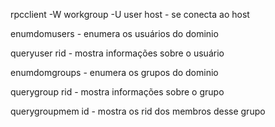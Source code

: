 rpcclient -W workgroup -U user host - se conecta ao host

enumdomusers - enumera os usuários do dominio

queryuser rid - mostra informações sobre o usuário

enumdomgroups - enumera os grupos do dominio

querygroup rid - mostra informações sobre o grupo

querygroupmem id - mostra os rid dos membros desse grupo